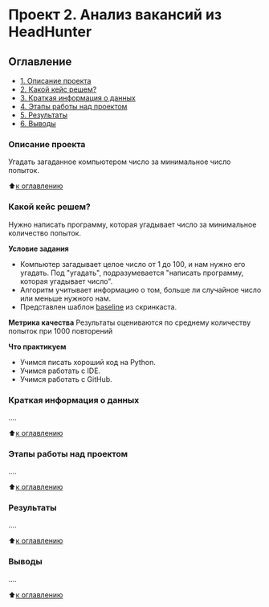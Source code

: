 # Проект 2. Анализ вакансий из HeadHunter

## Оглавление
* [1. Описание проекта](https://github.com/Zylno/sf_data_science_DSPR-123/tree/main/project_2#Описание-проекта)
* [2. Какой кейс решем?](https://github.com/Zylno/sf_data_science_DSPR-123/tree/main/project_2#Какой-кейс-решем?)
* [3. Краткая информация о данных](https://github.com/Zylno/sf_data_science_DSPR-123/tree/main/project_0#Краткая-информация-о-данных)
* [4. Этапы работы над проектом](https://github.com/Zylno/sf_data_science_DSPR-123/tree/main/project_0#Этапы-работы-над-проектом)
* [5. Результаты](https://github.com/Zylno/sf_data_science_DSPR-123/tree/main/project_0#Результаты)
* [6. Выводы](https://github.com/Zylno/sf_data_science_DSPR-123/tree/main/project_0#Выводы)

### Описание проекта
Угадать загаданное компьютером число за минимальное число попыток.

:arrow_up:[к оглавлению](https://github.com/Zylno/sf_data_science/tree/main/project_0#Оглавление)


### Какой кейс решем?
Нужно написать программу, которая угадывает число за минимальное количество попыток.

**Условие задания**
- Компьютер загадывает целое число от 1 до 100, и нам нужно его угадать. Под "угадать", подразумевается "написать программу, которая угадывает число".
- Алгоритм учитывает информацию о том, больше ли случайное число или меньше нужного нам.
- Представлен шаблон [baseline](https://colab.research.google.com/drive/1k2WZD8PWWOYFHrpAJoB2eZw06ID7KnFA#scrollTo=12-TQnb0tayz) из скринкаста.

**Метрика качества**
Результаты оцениваются по среднему количеству попыток при 1000 повторений

**Что практикуем**
- Учимся писать хороший код на Python.
- Учимся работать с IDE.
- Учимся работать с GitHub.


### Краткая информация о данных
....

:arrow_up:[к оглавлению](https://github.com/Zylno/sf_data_science/tree/main/project_0#Оглавление)


### Этапы работы над проектом
....

:arrow_up:[к оглавлению](https://github.com/Zylno/sf_data_science/tree/main/project_0#Оглавление)


### Результаты
....

:arrow_up:[к оглавлению](https://github.com/Zylno/sf_data_science/tree/main/project_0#Оглавление)


### Выводы
....

:arrow_up:[к оглавлению](https://github.com/Zylno/sf_data_science/tree/main/project_0#Оглавление)
